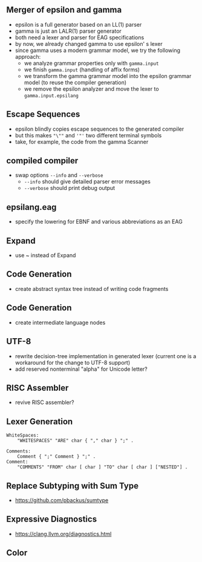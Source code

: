 ## Merger of epsilon and gamma

- epsilon is a full generator based on an LL(1) parser
- gamma is just an LALR(1) parser generator
- both need a lexer and parser for EAG specifications
- by now, we already changed gamma to use epsilon' s lexer
- since gamma uses a modern grammar model, we try the following approach:
  - we analyze grammar properties only with `gamma.input`
  - we finish `gamma.input`
  (handling of affix forms)
  - we transform the gamma grammar model into the epsilon grammar model
  (to reuse the compiler generation)
  - we remove the epsilon analyzer and move the lexer to `gamma.input.epsilang`

## Escape Sequences

- epsilon blindly copies escape sequences to the generated compiler
- but this makes `"\""` and `'"'` two different terminal symbols
- take, for example, the code from the gamma Scanner

## compiled compiler

- swap options `--info` and `--verbose`
  - `--info` should give detailed parser error messages
  - `--verbose` should print debug output

## epsilang.eag

- specify the lowering for EBNF and various abbreviations as an EAG

## Expand

- use ~ instead of Expand

## Code Generation

- create abstract syntax tree instead of writing code fragments

## Code Generation

- create intermediate language nodes

## UTF-8

- rewrite decision-tree implementation in generated lexer
  (current one is a workaround for the change to UTF-8 support)
- add reserved nonterminal "alpha" for Unicode letter?

## RISC Assembler

- revive RISC assembler?

## Lexer Generation

```
WhiteSpaces:
    "WHITESPACES" "ARE" char { "," char } ";" .

Comments:
    Comment { ";" Comment } ";" .
Comment:
    "COMMENTS" "FROM" char [ char ] "TO" char [ char ] ["NESTED"] .
```

## Replace Subtyping with Sum Type

- https://github.com/pbackus/sumtype

## Expressive Diagnostics

- https://clang.llvm.org/diagnostics.html

## Color

